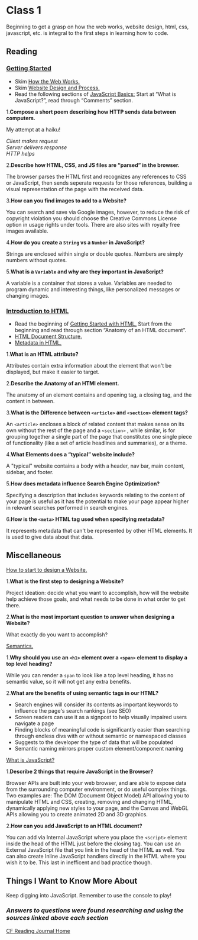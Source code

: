 # Class 1

Beginning to get a grasp on how the web works, website design, html, css, javascript, etc. is integral to the first steps in learning how to code.

## Reading

### [Getting Started](https://developer.mozilla.org/en-US/docs/Learn/Getting_started_with_the_web)

* Skim [How the Web Works.](https://developer.mozilla.org/en-US/docs/Learn/Getting_started_with_the_web/How_the_Web_works)
* Skim [Website Design and Process.](https://developer.mozilla.org/en-US/docs/Learn/Getting_started_with_the_web/What_will_your_website_look_like)
* Read the following sections of [JavaScript Basics:](https://developer.mozilla.org/en-US/docs/Learn/Getting_started_with_the_web/JavaScript_basics) Start at “What is JavaScript?”, read through “Comments” section.

1.**Compose a short poem describing how HTTP sends data between computers.**

My attempt at a haiku!

*Client makes request  
Server delivers response  
HTTP helps*

2.**Describe how HTML, CSS, and JS files are “parsed” in the browser.**

The browser parses the HTML first and recognizes any references to CSS or JavaScript, then sends seperate requests for those references, building a visual representation of the page with the received data.

3.**How can you find images to add to a Website?**

You can search and save via Google images, however, to reduce the risk of copyright violation you should choose the Creative Commons License option in usage rights under tools. There are also sites with royalty free images available.

4.**How do you create a `String` vs a `Number` in JavaScript?**

Strings are enclosed within single or double quotes. Numbers are simply numbers without quotes.

5.**What is a `Variable` and why are they important in JavaScript?**

A variable is a container that stores a value. Variables are needed to program dynamic and interesting things, like personalized messages or changing images.

### [Introduction to HTML](https://developer.mozilla.org/en-US/docs/Learn/HTML/Introduction_to_HTML)

* Read the beginning of [Getting Started with HTML.](https://developer.mozilla.org/en-US/docs/Learn/HTML/Introduction_to_HTML/Getting_started) Start from the beginning and read through section “Anatomy of an HTML document”.
* [HTML Document Structure.](https://developer.mozilla.org/en-US/docs/Learn/HTML/Introduction_to_HTML/Document_and_website_structure)
* [Metadata in HTML.](https://developer.mozilla.org/en-US/docs/Learn/HTML/Introduction_to_HTML/The_head_metadata_in_HTML)

1.**What is an HTML attribute?**

Attributes contain extra information about the element that won't be displayed, but make it easier to target.

2.**Describe the Anatomy of an HTMl element.**

The anatomy of an element contains and opening tag, a closing tag, and the content in between.

3.**What is the Difference between `<article>` and `<section>` element tags?**

An `<article>` encloses a block of related content that makes sense on its own without the rest of the page and a `<section>` , while similar, is for grouping together a single part of the page that constitutes one single piece of functionality (like a set of article headlines and summaries), or a theme.

4.**What Elements does a “typical” website include?**

A "typical" website contains a body with a header, nav bar, main content, sidebar, and footer.

5.**How does metadata influence Search Engine Optimization?**

Specifying a description that includes keywords relating to the content of your page is useful as it has the potential to make your page appear higher in relevant searches performed in search engines.

6.**How is the `<meta>` HTML tag used when specifying metadata?**

It represents metadata that can't be represented by other HTML elements. It is used to give data about that data.

## Miscellaneous

[How to start to design a Website.](https://developer.mozilla.org/en-US/docs/Learn/Common_questions/Design_and_accessibility/Thinking_before_coding)

1.**What is the first step to designing a Website?**

Project ideation: decide what you want to accomplish, how will the website help achieve those goals, and what needs to be done in what order to get there.

2.**What is the most important question to answer when designing a Website?**

What exactly do you want to accomplish?

[Semantics.](https://developer.mozilla.org/en-US/docs/Glossary/Semantics)

1.**Why should you use an `<h1>` element over a `<span>` element to display a top level heading?**

While you can render a `span` to look like a top level heading, it has no semantic value, so it will not get any extra benefits.

2.**What are the benefits of using semantic tags in our HTML?**

* Search engines will consider its contents as important keywords to influence the page's search rankings (see SEO)
* Screen readers can use it as a signpost to help visually impaired users navigate a page
* Finding blocks of meaningful code is significantly easier than searching through endless divs with or without semantic or namespaced classes
* Suggests to the developer the type of data that will be populated
* Semantic naming mirrors proper custom element/component naming

[What is JavaScript?](https://developer.mozilla.org/en-US/docs/Learn/JavaScript/First_steps/What_is_JavaScript)

1.**Describe 2 things that require JavaScript in the Browser?**

Browser APIs are built into your web browser, and are able to expose data from the surrounding computer environment, or do useful complex things. Two examples are: The DOM (Document Object Model) API allowing you to manipulate HTML and CSS, creating, removing and changing HTML, dynamically applying new styles to your page, and the Canvas and WebGL APIs allowing you to create animated 2D and 3D graphics.

2.**How can you add JavaScript to an HTML document?**

You can add via Internal JavaScript where you place the `<script>` element inside the head of the HTML just before the closing tag. You can use an External JavaScript file that you link in the head of the HTML as well. You can also create Inline JavaScript handlers directly in the HTML where you wish it to be. This last in inefficent and bad practice though.

## Things I Want to Know More About

Keep digging into JavaScript. Remember to use the console to play!

### ***Answers to questions were found researching and using the sources linked above each section***

[CF Reading Journal Home](../README.md)
